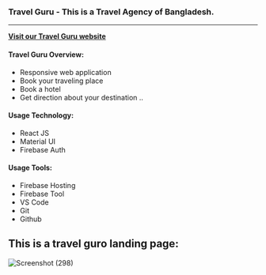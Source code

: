 ### Travel Guru - This is a Travel Agency of Bangladesh.
---
**[Visit our Travel Guru website](https://fir-auth-assignment.firebaseapp.com/)**
#### Travel Guru Overview:
* Responsive web application
* Book your traveling place
* Book a hotel
* Get direction about your destination
..

#### Usage Technology:
* React JS
* Material UI
* Firebase Auth
>
#### Usage Tools:
* Firebase Hosting
* Firebase Tool
* VS Code
* Git
* Github
## This is a travel guro landing page:
![Screenshot (298)](https://user-images.githubusercontent.com/67516342/100705047-6c7b6a00-335b-11eb-9cc2-e2142e2ebfe8.png)
